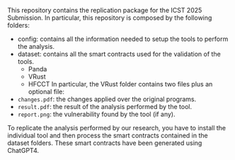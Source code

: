 This repository contains the replication package for the ICST 2025 Submission. In particular, this repository is composed by the following folders:
- config: contains all the information needed to setup the tools to perform the analysis.
- dataset: contains all the smart contracts used for the validation of the tools.
	* Panda
	* VRust
	* HFCCT
In particular, the VRust folder contains two files plus an optional file:
- `changes.pdf`: the changes applied over the original programs.
- `result.pdf`: the result of the analysis performed by the tool.
- `report.png`: the vulnerability found by the tool (if any).

To replicate the analysis performed by our research, you have to install the individual tool and then process the smart contracts contained in the dataset folders. These smart contracts have been generated using ChatGPT4.